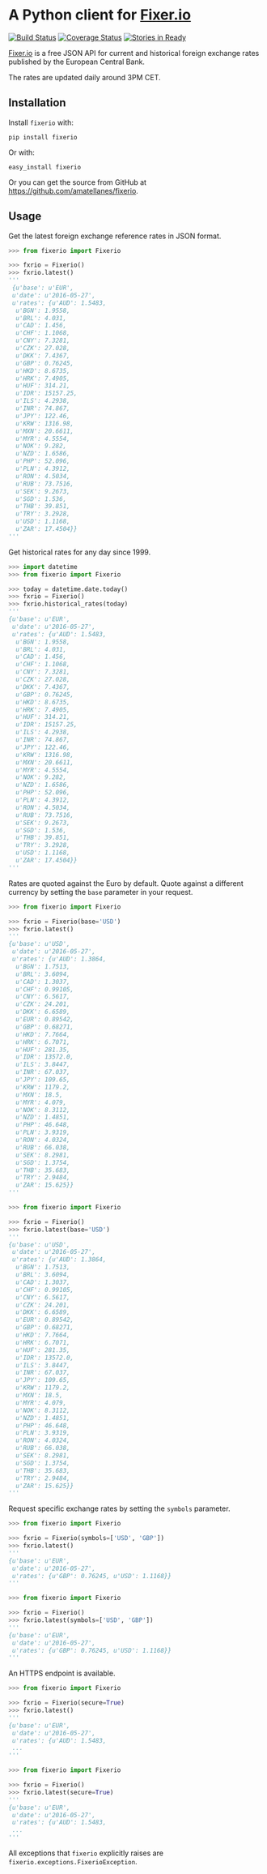# A Python client for [Fixer.io](http://fixer.io/)

[![Build Status](https://travis-ci.org/amatellanes/fixerio.svg?branch=master)](https://travis-ci.org/amatellanes/fixerio) [![Coverage Status](https://coveralls.io/repos/github/amatellanes/fixerio/badge.svg?branch=feature%2Flatest-rates)](https://coveralls.io/github/amatellanes/fixerio?branch=feature%2Flatest-rates) [![Stories in Ready](https://badge.waffle.io/amatellanes/fixerio.png?label=ready&title=Ready)](https://waffle.io/amatellanes/fixerio)

[Fixer.io](http://fixer.io/) is a free JSON API for current and historical foreign exchange rates published by the European Central Bank.

The rates are updated daily around 3PM CET.

## Installation

Install `fixerio` with:

    pip install fixerio

Or with:

    easy_install fixerio
    
Or you can get the source from GitHub at https://github.com/amatellanes/fixerio.

## Usage

Get the latest foreign exchange reference rates in JSON format.

```python
>>> from fixerio import Fixerio

>>> fxrio = Fixerio()
>>> fxrio.latest()
'''
 {u'base': u'EUR',
 u'date': u'2016-05-27',
 u'rates': {u'AUD': 1.5483,
  u'BGN': 1.9558,
  u'BRL': 4.031,
  u'CAD': 1.456,
  u'CHF': 1.1068,
  u'CNY': 7.3281,
  u'CZK': 27.028,
  u'DKK': 7.4367,
  u'GBP': 0.76245,
  u'HKD': 8.6735,
  u'HRK': 7.4905,
  u'HUF': 314.21,
  u'IDR': 15157.25,
  u'ILS': 4.2938,
  u'INR': 74.867,
  u'JPY': 122.46,
  u'KRW': 1316.98,
  u'MXN': 20.6611,
  u'MYR': 4.5554,
  u'NOK': 9.282,
  u'NZD': 1.6586,
  u'PHP': 52.096,
  u'PLN': 4.3912,
  u'RON': 4.5034,
  u'RUB': 73.7516,
  u'SEK': 9.2673,
  u'SGD': 1.536,
  u'THB': 39.851,
  u'TRY': 3.2928,
  u'USD': 1.1168,
  u'ZAR': 17.4504}}
'''
```

Get historical rates for any day since 1999.

```python
>>> import datetime
>>> from fixerio import Fixerio

>>> today = datetime.date.today()
>>> fxrio = Fixerio()
>>> fxrio.historical_rates(today)
'''
{u'base': u'EUR',
 u'date': u'2016-05-27',
 u'rates': {u'AUD': 1.5483,
  u'BGN': 1.9558,
  u'BRL': 4.031,
  u'CAD': 1.456,
  u'CHF': 1.1068,
  u'CNY': 7.3281,
  u'CZK': 27.028,
  u'DKK': 7.4367,
  u'GBP': 0.76245,
  u'HKD': 8.6735,
  u'HRK': 7.4905,
  u'HUF': 314.21,
  u'IDR': 15157.25,
  u'ILS': 4.2938,
  u'INR': 74.867,
  u'JPY': 122.46,
  u'KRW': 1316.98,
  u'MXN': 20.6611,
  u'MYR': 4.5554,
  u'NOK': 9.282,
  u'NZD': 1.6586,
  u'PHP': 52.096,
  u'PLN': 4.3912,
  u'RON': 4.5034,
  u'RUB': 73.7516,
  u'SEK': 9.2673,
  u'SGD': 1.536,
  u'THB': 39.851,
  u'TRY': 3.2928,
  u'USD': 1.1168,
  u'ZAR': 17.4504}}
'''
```

Rates are quoted against the Euro by default. Quote against a different currency by setting the `base` parameter in your request.

```python
>>> from fixerio import Fixerio

>>> fxrio = Fixerio(base='USD')
>>> fxrio.latest()
'''
{u'base': u'USD',
 u'date': u'2016-05-27',
 u'rates': {u'AUD': 1.3864,
  u'BGN': 1.7513,
  u'BRL': 3.6094,
  u'CAD': 1.3037,
  u'CHF': 0.99105,
  u'CNY': 6.5617,
  u'CZK': 24.201,
  u'DKK': 6.6589,
  u'EUR': 0.89542,
  u'GBP': 0.68271,
  u'HKD': 7.7664,
  u'HRK': 6.7071,
  u'HUF': 281.35,
  u'IDR': 13572.0,
  u'ILS': 3.8447,
  u'INR': 67.037,
  u'JPY': 109.65,
  u'KRW': 1179.2,
  u'MXN': 18.5,
  u'MYR': 4.079,
  u'NOK': 8.3112,
  u'NZD': 1.4851,
  u'PHP': 46.648,
  u'PLN': 3.9319,
  u'RON': 4.0324,
  u'RUB': 66.038,
  u'SEK': 8.2981,
  u'SGD': 1.3754,
  u'THB': 35.683,
  u'TRY': 2.9484,
  u'ZAR': 15.625}}
'''
```

```python
>>> from fixerio import Fixerio

>>> fxrio = Fixerio()
>>> fxrio.latest(base='USD')
'''
{u'base': u'USD',
 u'date': u'2016-05-27',
 u'rates': {u'AUD': 1.3864,
  u'BGN': 1.7513,
  u'BRL': 3.6094,
  u'CAD': 1.3037,
  u'CHF': 0.99105,
  u'CNY': 6.5617,
  u'CZK': 24.201,
  u'DKK': 6.6589,
  u'EUR': 0.89542,
  u'GBP': 0.68271,
  u'HKD': 7.7664,
  u'HRK': 6.7071,
  u'HUF': 281.35,
  u'IDR': 13572.0,
  u'ILS': 3.8447,
  u'INR': 67.037,
  u'JPY': 109.65,
  u'KRW': 1179.2,
  u'MXN': 18.5,
  u'MYR': 4.079,
  u'NOK': 8.3112,
  u'NZD': 1.4851,
  u'PHP': 46.648,
  u'PLN': 3.9319,
  u'RON': 4.0324,
  u'RUB': 66.038,
  u'SEK': 8.2981,
  u'SGD': 1.3754,
  u'THB': 35.683,
  u'TRY': 2.9484,
  u'ZAR': 15.625}}
'''
```

Request specific exchange rates by setting the `symbols` parameter.

```python
>>> from fixerio import Fixerio

>>> fxrio = Fixerio(symbols=['USD', 'GBP'])
>>> fxrio.latest()
'''
{u'base': u'EUR',
 u'date': u'2016-05-27',
 u'rates': {u'GBP': 0.76245, u'USD': 1.1168}}
'''
```

```python
>>> from fixerio import Fixerio

>>> fxrio = Fixerio()
>>> fxrio.latest(symbols=['USD', 'GBP'])
'''
{u'base': u'EUR',
 u'date': u'2016-05-27',
 u'rates': {u'GBP': 0.76245, u'USD': 1.1168}}
'''
```

An HTTPS endpoint is available.

```python
>>> from fixerio import Fixerio

>>> fxrio = Fixerio(secure=True)
>>> fxrio.latest()
'''
{u'base': u'EUR',
 u'date': u'2016-05-27',
 u'rates': {u'AUD': 1.5483,
 ...
'''
```

```python
>>> from fixerio import Fixerio

>>> fxrio = Fixerio()
>>> fxrio.latest(secure=True)
'''
{u'base': u'EUR',
 u'date': u'2016-05-27',
 u'rates': {u'AUD': 1.5483,
 ...
'''
```

All exceptions that `fixerio` explicitly raises are `fixerio.exceptions.FixerioException`.